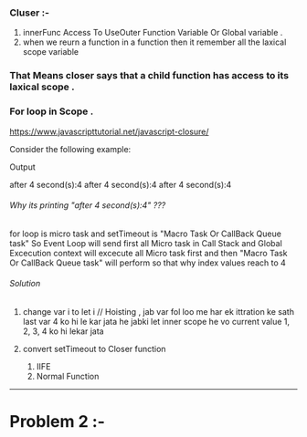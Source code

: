 ### Cluser :- 
1. innerFunc Access To UseOuter Function Variable Or Global variable .
2. when we reurn a function in a function then it remember all the laxical scope variable 


### That Means closer says that a child function has access to its laxical scope . 
<script>
function x (){
    const a =7
    function y(){
        console.log(a)
    }
    return y;
}

const z = x()
console.log(z) 
//this will print below function 
ƒ y(){
        console.log(a)
    }
// but once we z() it will print 7 why ?? JS engin already invoked const a =7 and there no existence of a . But still its printing 7 . Because this z is not normal function its closer function which holds Laxical Scope . 
z() //will print 7 
</script>


### For loop in Scope  . 
https://www.javascripttutorial.net/javascript-closure/

Consider the following example:

<script>
for (var index = 1; index <= 3; index++) {
    setTimeout(function () {
        console.log('after ' + index + ' second(s):' + index);
    }, index * 1000);
}
</script>
Output

after 4 second(s):4
after 4 second(s):4
after 4 second(s):4

###### Why its printing "after 4 second(s):4" ???
for loop is micro task and setTimeout is "Macro Task Or CallBack Queue task" 
So Event Loop will send first all Micro task in Call Stack and Global Excecution context will excecute all Micro task first and then "Macro Task Or CallBack Queue task" will perform so that why index values reach to 4 

###### Solution 

1. change var i to let i // Hoisting , jab var fol loo me har ek ittration ke sath last var 4 ko hi le kar jata he jabki let inner scope he vo current value 1, 2, 3, 4 ko hi lekar jata 

2. convert setTimeout to Closer function 
    1. IIFE 
    2. Normal Function 

<script>
for (var index = 1; index <= 3; index++) {
    // 1. IIFE 
    /*(function (index) {
        setTimeout(function () {
            console.log('after ' + index + ' second(s):' + index);
        }, index * 1000);
    })(index);*/
    
    // 2. Normal Function 
    function test(index) {
        setTimeout(function () {
            console.log('after ' + index + ' second(s):' + index);
        }, index * 1000);
    }
    test(index);
}
</script>
-----------------------------------------------------------------------------------------------------------


# Problem 2 :- 
<script>

for (var i = 0; i < 5; i++) {
  var btn = document.createElement('button');
  btn.appendChild(document.createTextNode('Button ' + i));
  btn.addEventListener('click', function(){ console.log(i); });
  document.body.appendChild(btn);
}
<script>


(a) What gets logged to the console when the user clicks on “Button 4” and why?

(b) Provide one or more alternate implementations that will work as expected.

### addEventListener is also a Asynchronous method same like setTimeout 

// Method 1.  ya to var ko let bana do 

//Mathod 2 ya fir conver kardo Clouser me 

for (var i = 0; i < 5; i++) {
  var btn = document.createElement('button');
  btn.appendChild(document.createTextNode('Button ' + i));
  (function (i) {
    btn.addEventListener('click', function() { console.log(i); });
  })(i);
  document.body.appendChild(btn);
}